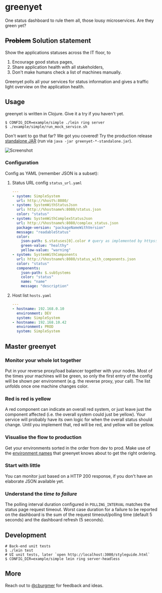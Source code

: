 # greenyet

One status dashboard to rule them all, those lousy microservices. Are they green yet?

## <s>Problem</s> Solution statement

Show the applications statuses across the IT floor, to

1. Encourage good status pages,
2. Share application health with all stakeholders,
3. Don't make humans check a list of machines manually.

Greenyet polls all your services for status information and gives a traffic light overview on the application health.

## Usage

greenyet is written in Clojure. Give it a try if you haven't yet.

    $ CONFIG_DIR=example/simple ./lein ring server
    $ ./example/simple/run_mock_service.sh

Don't want to go that far? We got you covered! Try the production release [standalone JAR](https://github.com/cburgmer/greenyet/releases) (run via `java -jar greenyet-*-standalone.jar`).

![Screenshot](https://github.com/cburgmer/greenyet/raw/master/example/screenshot.png)

### Configuration

Config as YAML (remember JSON is a subset):

1. Status URL config `status_url.yaml`

    ``` yaml
    ---
    - system: SimpleSystem
      url: http://%host%:8080/
    - system: SystemWithStatusJson
      url: http://%hostname%:8080/status.json
      color: "status"
    - system: SystemWithComplexStatusJson
      url: http://%hostname%:8080/complex_status.json
      package-version: "packageNameWithVersion"
      message: "readableStatus"
      color:
        json-path: $.statuses[0].color # query as implemented by https://github.com/gga/json-path
        green-value: "healthy"
        yellow-value: "warning"
    - system: SystemWithComponents
      url: http://%hostname%:8080/status_with_components.json
      color: "status"
      components:
        json-path: $.subSystems
        color: "status"
        name: "name"
        message: "description"
    ```

2. Host list `hosts.yaml`

    ``` yaml
    ---
    - hostname: 192.168.0.10
      environment: DEV
      system: SimpleSystem
    - hostname: 192.168.10.42
      environment: PROD
      system: SimpleSystem
    ```

## Master greenyet

### Monitor your whole lot together

Put in your reverse proxy/load balancer together with your nodes. Most of the times your machines will be green, so only the first entry of the config will be shown per environment (e.g. the reverse proxy, your call). The list unfolds once one machine changes color.

### Red is red is yellow

A red component can indicate an overall red system, or just leave just the component affected (i.e. the overall system could just be yellow). Your service will probably have its own logic for when the overall status should change. Until you implement that, red will be red, and yellow will be yellow.

### Visualise the flow to production

Get your environments sorted in the order from dev to prod. Make use of the [environment names](resources/environment_names.yaml) that greenyet knows about to get the right ordering.

### Start with little

You can monitor just based on a HTTP 200 response, if you don't have an elaborate JSON available yet.

### Understand the *time to failure*

The polling interval duration configured in `POLLING_INTERVAL` matches the status page request timeout. Worst case duration for a failure to be reported on the dashboard is the sum of the request timeout/polling time (default 5 seconds) and the dashboard refresh (5 seconds).

## Development

    # Back-end unit tests
    $ ./lein test
    # UI unit tests, later `open http://localhost:3000/styleguide.html`
    $ CONFIG_DIR=example/simple lein ring server-headless

## More

Reach out to [@cburgmer](https://twitter.com/cburgmer) for feedback and ideas.
